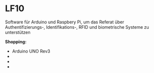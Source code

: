 LF10
====

Software für Arduino und Raspbery Pi, um das Referat über Authentifizierungs-, Identifikations-, RFID und biometrische Systeme zu unterstützen

<b>Shopping:</b>

+ Arduino UNO Rev3
+
+
+
